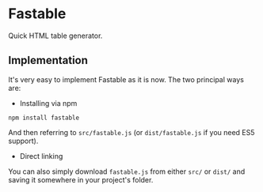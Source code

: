 # Fastable
Quick HTML table generator.

## Implementation
It's very easy to implement Fastable as it is now. The two principal ways are:

- Installing via npm
```
npm install fastable
```
And then referring to `src/fastable.js` (or `dist/fastable.js` if you need ES5 support).

- Direct linking

You can also simply download `fastable.js` from either `src/` or `dist/` and saving it somewhere in your project's folder.
